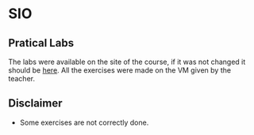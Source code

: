 # SIO

## Pratical Labs

The labs were available on the site of the course, if it was not changed it should be [here](http://sweet.ua.pt/jpbarraca/course/sio-2122/main/).
All the exercises were made on the VM given by the teacher.

## Disclaimer
- Some exercises are not correctly done.